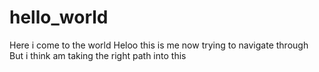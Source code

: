 # hello_world
Here i come to the world
Heloo this is me now trying to navigate through
But i think am taking the right path into this
